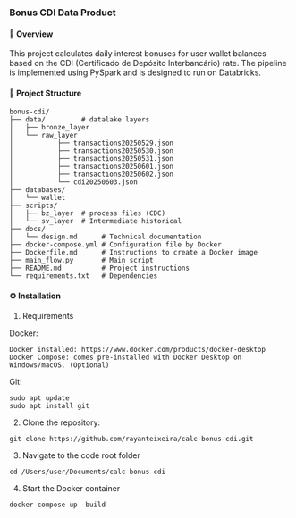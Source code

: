 ### Bonus CDI Data Product

#### 📌 Overview
This project calculates daily interest bonuses for user wallet balances based on the CDI (Certificado de Depósito Interbancário) rate. The pipeline is implemented using PySpark and is designed to run on Databricks.

#### 🧱 Project Structure

```
bonus-cdi/
├── data/         # datalake layers
│   ├── bronze_layer  
│   └── raw_layer
│           ├── transactions20250529.json
│           ├── transactions20250530.json
│           ├── transactions20250531.json
│           ├── transactions20250601.json
│           ├── transactions20250602.json
│           └── cdi20250603.json
├── databases/ 
│   └── wallet 
├── scripts/
│   ├── bz_layer  # process files (CDC)
│   └── sv_layer  # Intermediate historical
├── docs/
│   └── design.md      # Technical documentation
├── docker-compose.yml # Configuration file by Docker
├── Dockerfile.md      # Instructions to create a Docker image
├── main_flow.py       # Main script
├── README.md          # Project instructions
└── requirements.txt   # Dependencies
```

#### ⚙️ Installation

1. Requirements

Docker:   
```
Docker installed: https://www.docker.com/products/docker-desktop 
Docker Compose: comes pre-installed with Docker Desktop on Windows/macOS. (Optional)
```

Git:
```
sudo apt update
sudo apt install git
```

2. Clone the repository:
```
git clone https://github.com/rayanteixeira/calc-bonus-cdi.git
```

3. Navigate to the code root folder
```
cd /Users/user/Documents/calc-bonus-cdi
```

4. Start the Docker container
```
docker-compose up -build
```
